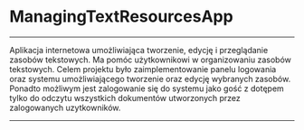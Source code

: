 # ManagingTextResourcesApp
<hr>
Aplikacja internetowa umożliwiająca tworzenie, edycję i przeglądanie zasobów tekstowych. Ma pomóc użytkownikowi w organizowaniu zasobów tekstowych. Celem projektu było zaimplementowanie panelu logowania oraz systemu umożliwiającego tworzenie oraz edycję wybranych zasobów. Ponadto możliwym jest zalogowanie się do systemu jako gość z dotępem tylko do odczytu wszystkich dokumentów utworzonych przez zalogowanych uzytkowników.
<hr>
